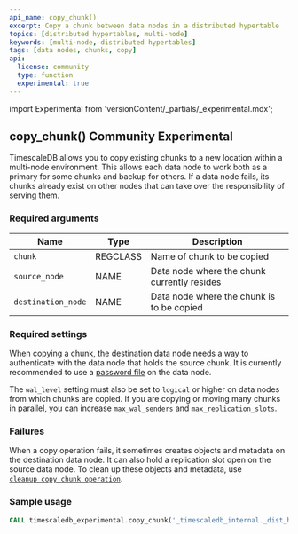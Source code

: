 ```yaml
---
api_name: copy_chunk()
excerpt: Copy a chunk between data nodes in a distributed hypertable
topics: [distributed hypertables, multi-node]
keywords: [multi-node, distributed hypertables]
tags: [data nodes, chunks, copy]
api:
  license: community
  type: function
  experimental: true
---
```


import Experimental from 'versionContent/_partials/_experimental.mdx';

## copy_chunk() <Tag type="community">Community</Tag> <Tag type="experimental">Experimental</Tag>

TimescaleDB allows you to copy existing chunks to a new location within a
multi-node environment. This allows each data node to work both as a primary for
some chunks and backup for others. If a data node fails, its chunks already
exist on other nodes that can take over the responsibility of serving them.

<Experimental />

### Required arguments

|Name|Type|Description|
|-|-|-|
|`chunk`|REGCLASS|Name of chunk to be copied|
|`source_node`|NAME|Data node where the chunk currently resides|
|`destination_node`|NAME|Data node where the chunk is to be copied|

### Required settings

When copying a chunk, the destination data node needs a way to
authenticate with the data node that holds the source chunk. It is
currently recommended to use a [password file][password-config] on the
data node.

The `wal_level` setting must also be set to `logical` or higher on
data nodes from which chunks are copied. If you are copying or moving
many chunks in parallel, you can increase `max_wal_senders` and
`max_replication_slots`.

### Failures

When a copy operation fails, it sometimes creates objects and metadata on
the destination data node. It can also hold a replication slot open on the
source data node. To clean up these objects and metadata, use
[`cleanup_copy_chunk_operation`][cleanup_copy_chunk].

### Sample usage

``` sql
CALL timescaledb_experimental.copy_chunk('_timescaledb_internal._dist_hyper_1_1_chunk', 'data_node_2', 'data_node_3');
```

[password-config]: /self-hosted/:currentVersion:/multinode-timescaledb/multinode-auth/
[cleanup_copy_chunk]: /api/:currentVersion:/distributed-hypertables/cleanup_copy_chunk_operation_experimental
